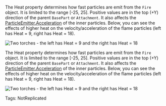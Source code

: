 The Heat property determines how fast particles are emit from the `Fire` object. It is limited to the range [-25, 25]. Positive values are in the top (+Y) direction of the parent `BasePart` or `Attachment`. It also affects the [ParticleEmitter.Acceleration](https://developer.roblox.com/api-reference/property/ParticleEmitter/Acceleration) of the inner particles. Below, you can see the effects of higher heat on the velocity/acceleration of the flame particles (left has Heat = 9, right has Heat = 18).

![Two torches - the left has Heat = 9 and the right has Heat = 18][1]

[1]: https://developer.roblox.com/assets/bltc9bf8cb45c829244/Fire_Heat.png
	
The Heat property determines how fast particles are emit from the `Fire` object. It is limited to the range [-25, 25]. Positive values are in the top (+Y) direction of the parent `BasePart` or `Attachment`. It also affects the [ParticleEmitter.Acceleration](https://developer.roblox.com/api-reference/property/ParticleEmitter/Acceleration) of the inner particles. Below, you can see the effects of higher heat on the velocity/acceleration of the flame particles (left has Heat = 9, right has Heat = 18).

![Two torches - the left has Heat = 9 and the right has Heat = 18][1]

[1]: https://developer.roblox.com/assets/bltc9bf8cb45c829244/Fire_Heat.png

Tags: NotReplicated